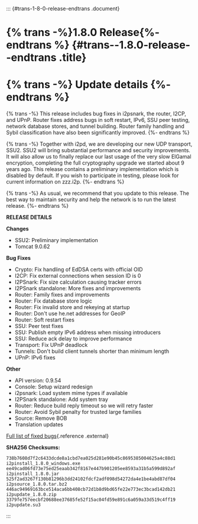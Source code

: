 ::: {#trans-1-8-0-release-endtrans .document}
# {% trans -%}1.8.0 Release{%- endtrans %} {#trans--1.8.0-release--endtrans .title}

{% trans -%} Update details {%- endtrans %}
============================================

{% trans -%} This release includes bug fixes in i2psnark, the router,
I2CP, and UPnP. Router fixes address bugs in soft restart, IPv6, SSU
peer testing, network database stores, and tunnel building. Router
family handling and Sybil classification have also been significantly
improved. {%- endtrans %}

{% trans -%} Together with i2pd, we are developing our new UDP
transport, SSU2. SSU2 will bring substantial performance and security
improvements. It will also allow us to finally replace our last usage of
the very slow ElGamal encryption, completing the full cryptography
upgrade we started about 9 years ago. This release contains a
preliminary implementation which is disabled by default. If you wish to
participate in testing, please look for current information on zzz.i2p.
{%- endtrans %}

{% trans -%} As usual, we recommend that you update to this release. The
best way to maintain security and help the network is to run the latest
release. {%- endtrans %}

**RELEASE DETAILS**

**Changes**

-   SSU2: Preliminary implementation
-   Tomcat 9.0.62

**Bug Fixes**

-   Crypto: Fix handling of EdDSA certs with official OID
-   I2CP: Fix external connections when session ID is 0
-   I2PSnark: Fix size calculation causing tracker errors
-   I2PSnark standalone: More fixes and improvements
-   Router: Family fixes and improvements
-   Router: Fix database store logic
-   Router: Fix invalid store and rekeying at startup
-   Router: Don\'t use he.net addresses for GeoIP
-   Router: Soft restart fixes
-   SSU: Peer test fixes
-   SSU: Publish empty IPv6 address when missing introducers
-   SSU: Reduce ack delay to improve performance
-   Transport: Fix UPnP deadlock
-   Tunnels: Don\'t build client tunnels shorter than minimum length
-   UPnP: IPv6 fixes

**Other**

-   API version: 0.9.54
-   Console: Setup wizard redesign
-   i2psnark: Load system mime types if available
-   I2PSnark standalone: Add system tray
-   Router: Reduce build reply timeout so we will retry faster
-   Router: Avoid Sybil penalty for trusted large families
-   Source: Remove BOB
-   Translation updates

[Full list of fixed
bugs](http://%7B%7Bi2pconv('git.idk.i2p')%7D%7D/i2p-hackers/i2p.i2p/-/issues?scope=all&state=closed&milestone_title=1.8.0){.reference
.external}

**SHA256 Checksums:**

``` literal-block
738b7608d7f2c6433dcde8a1cbd7ea025d281e90b45c8695385004625a4c88d1  i2pinstall_1.8.0_windows.exe
ee49cad06fd73e75ed25eaab342f8167e447b901205ee8593a31b5a599d892af  i2pinstall_1.8.0.jar
525f2ad3267f130b81296b3dd24102fdcf2adf098d54272da4e1be4abd87df04  i2psource_1.8.0.tar.bz2
446ac94969163bce514aca6bb408cb72d1b8d9bd65fe22e773ec3bcad142db21  i2pupdate_1.8.0.zip
3379fe757eecbf20688ee37685fe52f15ac04fd59e891c6a059a33d519c4ff19  i2pupdate.su3
```
:::
